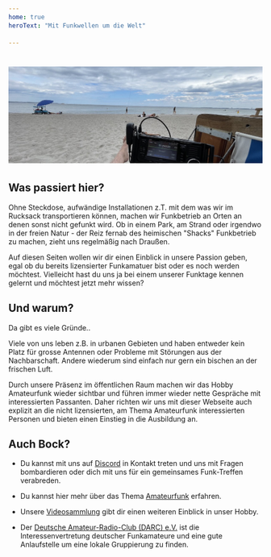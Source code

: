 ```yaml
---
home: true
heroText: "Mit Funkwellen um die Welt"

---
```


# ![Funkbetrieb am Strand](/images/beach.jpg)

## Was passiert hier?

Ohne Steckdose, aufwändige Installationen z.T. mit dem was wir im Rucksack transportieren können, machen wir Funkbetrieb an Orten an denen sonst nicht gefunkt wird. Ob in einem Park, am Strand oder irgendwo in der freien Natur - der Reiz fernab des heimischen "Shacks" Funkbetrieb zu machen, zieht uns regelmäßig nach Draußen.

Auf diesen Seiten wollen wir dir einen Einblick in unsere Passion geben, egal ob du bereits lizensierter Funkamatuer bist oder es noch werden möchtest. Vielleicht hast du uns ja bei einem unserer Funktage kennen gelernt und möchtest jetzt mehr wissen?

## Und warum?

Da gibt es viele Gründe..

Viele von uns leben z.B. in urbanen Gebieten und haben entweder kein Platz für grosse Antennen oder Probleme mit Störungen aus der Nachbarschaft.
Andere wiederum sind einfach nur gern ein bischen an der frischen Luft.

Durch unsere Präsenz im öffentlichen Raum machen wir das Hobby Amateurfunk wieder sichtbar und führen immer wieder nette Gespräche mit interessierten Passanten. Daher richten wir uns mit dieser Webseite auch explizit an die nicht lizensierten, am Thema Amateurfunk interessierten Personen und bieten einen Einstieg in die Ausbildung an.

## Auch Bock?

* Du kannst mit uns auf [Discord](https://discord.gg/B6BkdcTQ87) in Kontakt treten und uns mit Fragen bombardieren oder dich mit uns für ein gemeinsames Funk-Treffen verabreden.

* Du kannst hier mehr über das Thema [Amateurfunk](/wissenswertes/amateurfunk) erfahren.

* Unsere [Videosammlung](/wissenswertes/videos) gibt dir einen weiteren Einblick in unser Hobby.

* Der [Deutsche Amateur-Radio-Club (DARC) e.V.](https://www.darc.de/home) ist die Interessenvertretung deutscher Funkamateure und eine gute Anlaufstelle um eine lokale Gruppierung zu finden.
